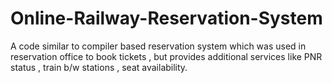 # Online-Railway-Reservation-System


 A code similar to compiler based reservation system which was used in reservation office to book tickets , 
 but provides additional services like PNR status , train b/w stations , seat availability.

